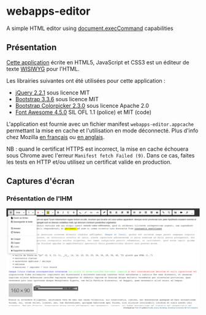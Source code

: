 # webapps-editor

A simple HTML editor using [document.execCommand](https://developer.mozilla.org/en-US/docs/Web/API/Document/execCommand) capabilities


## Présentation

[Cette application](http://techgp.fr/webapps/webapps-editor.html) écrite en HTML5, JavaScript et CSS3 est un éditeur de texte [WISIWYG](https://fr.wikipedia.org/wiki/What_you_see_is_what_you_get) pour l'HTML.

Les librairies suivantes ont été utilisées pour cette application :

- [jQuery 2.2.1](http://jquery.com/) sous licence MIT
- [Bootstrap 3.3.6](http://getbootstrap.com/css/) sous licence MIT
- [Bootstrap Colorpicker 2.3.0](https://github.com/mjolnic/bootstrap-colorpicker/) sous licence Apache 2.0
- [Font Awesome 4.5.0](http://fortawesome.github.io/Font-Awesome/) SIL OFL 1.1 (police) et MIT (code)

L'application est fournie avec un fichier manifest `webapps-editor.appcache` permettant la mise en cache et l'utilisation en mode déconnecté. Plus d'info chez Mozilla [en français](https://developer.mozilla.org/fr/docs/Utiliser_Application_Cache) ou [en anglais](https://developer.mozilla.org/en-US/docs/Web/HTML/Using_the_application_cache).

NB : quand le certificat HTTPS est incorrect, la mise en cache échouera sous Chrome avec l'erreur `Manifest fetch Failed (9)`. Dans ce cas, faites les tests en HTTP et/ou utilisez un certificat valide en production.

## Captures d'écran

### Présentation de l'IHM

![Présentation de l'IHM](./screenshots/webapps-editor-1.png)

